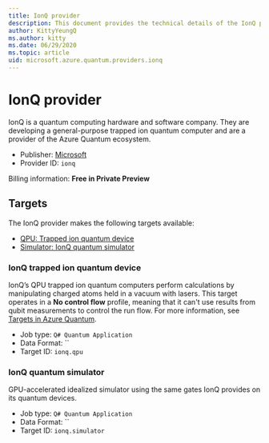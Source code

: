 ```yaml
---
title: IonQ provider 
description: This document provides the technical details of the IonQ provider
author: KittyYeungQ
ms.author: kitty
ms.date: 06/29/2020
ms.topic: article
uid: microsoft.azure.quantum.providers.ionq
---
```


# IonQ provider

IonQ is a quantum computing hardware and software company. They are developing a
general-purpose trapped ion quantum computer and are a provider of the
Azure Quantum ecosystem.

- Publisher: [Microsoft](https://microsoft.com)
- Provider ID: `ionq`

Billing information: **Free in Private Preview** 

## Targets

The IonQ provider makes the following targets available:

- [QPU: Trapped ion quantum device](#ionq-trapped-ion-quantum-device)
- [Simulator: IonQ quantum simulator](#ionq-quantum-simulator)

### IonQ trapped ion quantum device

IonQ’s QPU trapped ion quantum computers perform calculations by manipulating
charged atoms held in a vacuum with lasers. This target operates in a **No
control flow** profile, meaning that it can't use results from qubit
measurements to control the run flow. For more information, see [Targets in Azure Quantum](xref:microsoft.azure.quantum.concepts.targets).

- Job type: `Q# Quantum Application`
- Data Format: ``
- Target ID: `ionq.qpu`

### IonQ quantum simulator

GPU-accelerated idealized simulator using the same gates IonQ provides on its
quantum devices.

- Job type: `Q# Quantum Application`
- Data Format: ``
- Target ID: `ionq.simulator`
